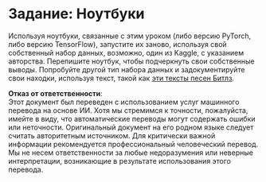 # Задание: Ноутбуки

Используя ноутбуки, связанные с этим уроком (либо версию PyTorch, либо версию TensorFlow), запустите их заново, используя свой собственный набор данных, возможно, один из Kaggle, с указанием авторства. Перепишите ноутбук, чтобы подчеркнуть свои собственные выводы. Попробуйте другой тип набора данных и задокументируйте свои находки, используя текст, такой как [эти тексты песен Битлз](https://www.kaggle.com/datasets/jenlooper/beatles-lyrics).

**Отказ от ответственности**:  
Этот документ был переведен с использованием услуг машинного перевода на основе ИИ. Хотя мы стремимся к точности, пожалуйста, имейте в виду, что автоматические переводы могут содержать ошибки или неточности. Оригинальный документ на его родном языке следует считать авторитетным источником. Для критически важной информации рекомендуется профессиональный человеческий перевод. Мы не несем ответственности за любые недоразумения или неверные интерпретации, возникающие в результате использования этого перевода.